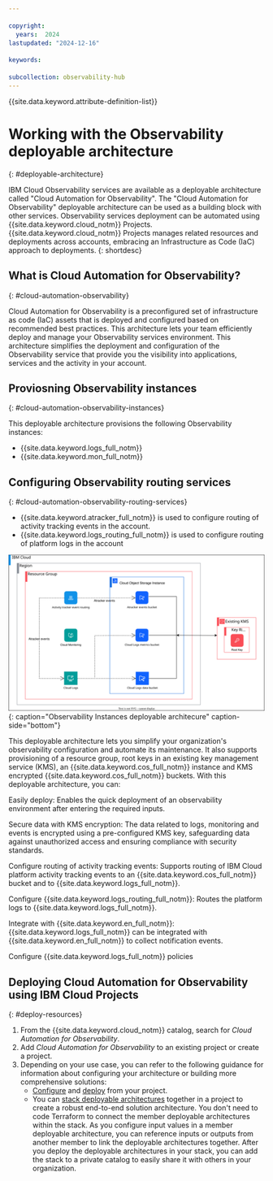 ```yaml
---

copyright:
  years:  2024
lastupdated: "2024-12-16"

keywords:

subcollection: observability-hub
---
```


{{site.data.keyword.attribute-definition-list}}

# Working with the Observability deployable architecture
{: #deployable-architecture}

IBM Cloud Observability services are available as a deployable architecture called "Cloud Automation for Observability". The "Cloud Automation for Observability" deployable architecture can be used as a building block with other services. Observability services deployment can be automated using {{site.data.keyword.cloud_notm}} Projects. {{site.data.keyword.cloud_notm}} Projects manages related resources and deployments across accounts, embracing an Infrastructure as Code (IaC) approach to deployments. 
{: shortdesc}

## What is Cloud Automation for Observability?
{: #cloud-automation-observability}

Cloud Automation for Observability is a preconfigured set of infrastructure as code (IaC) assets that is deployed and configured based on recommended best practices. This architecture lets your team efficiently deploy and manage your Observability services environment. This architecture simplifies the deployment and configuration of the Observability service that provide you the visibility into applications, services and the activity in your account.

## Proviosning Observability instances
{: #cloud-automation-observability-instances}

This deployable architecture provisions the following Observability instances:

* {{site.data.keyword.logs_full_notm}} 
* {{site.data.keyword.mon_full_notm}}

## Configuring Observability routing services
{: #cloud-automation-observability-routing-services}

* {{site.data.keyword.atracker_full_notm}} is used to configure routing of activity tracking events in the account.
* {{site.data.keyword.logs_routing_full_notm}} is used to configure routing of platform logs in the account


![IBM Cloud Observability deployable architecture](/images/deployable-architecture-observability-instances.svg "An overview of the IBM Cloud Observability deployable architecture."){: caption="Observability Instances deployable architecure" caption-side="bottom"}


This deployable architecture lets you simplify your organization's observability configuration and automate its maintenance. It also supports provisioning of a resource group, root keys in an existing key management service (KMS), an {{site.data.keyword.cos_full_notm}} instance and KMS encrypted {{site.data.keyword.cos_full_notm}} buckets. With this deployable architecture, you can:

Easily deploy: Enables the quick deployment of an observability environment after entering the required inputs.

Secure data with KMS encryption: The data related to logs, monitoring and events is encrypted using a pre-configured KMS key, safeguarding data against unauthorized access and ensuring compliance with security standards.

Configure routing of activity tracking events: Supports routing of IBM Cloud platform activity tracking events to an {{site.data.keyword.cos_full_notm}} bucket and to {{site.data.keyword.logs_full_notm}}.

Configure {{site.data.keyword.logs_routing_full_notm}}: Routes the platform logs to {{site.data.keyword.logs_full_notm}}.

Integrate with {{site.data.keyword.en_full_notm}}: {{site.data.keyword.logs_full_notm}} can be integrated with {{site.data.keyword.en_full_notm}} to collect notification events.

Configure {{site.data.keyword.logs_full_notm}} policies
 
## Deploying Cloud Automation for Observability using IBM Cloud Projects
{: #deploy-resources}

1. From the {{site.data.keyword.cloud_notm}} catalog, search for *Cloud Automation for Observability*.
2. Add *Cloud Automation for Observability* to an existing project or create a project.
3. Depending on your use case, you can refer to the following guidance for information about configuring your architecture or building more comprehensive solutions:
    - [Configure](/docs/secure-enterprise?topic=secure-enterprise-config-project) and [deploy](/docs/secure-enterprise?topic=secure-enterprise-deploy-project) from your project.
    - You can [stack deployable architectures](/docs/secure-enterprise?topic=secure-enterprise-config-stack) together in a project to create a robust end-to-end solution architecture. You don't need to code Terraform to connect the member deployable architectures within the stack. As you configure input values in a member deployable architecture, you can reference inputs or outputs from another member to link the deployable architectures together. After you deploy the deployable architectures in your stack, you can add the stack to a private catalog to easily share it with others in your organization.

